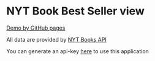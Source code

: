 # NYT Book Best Seller view

[Demo by GitHub pages](https://tommyttf.github.io/NYT-Books-Best-Sellers/)

All data are provided by [NYT Books API](https://developer.nytimes.com/docs/books-product/1/overview)

You can generate an api-key [here](https://developer.nytimes.com/get-started) to use this application

